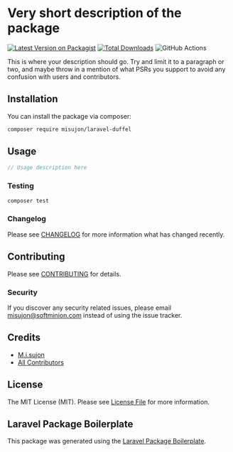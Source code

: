 # Very short description of the package

[![Latest Version on Packagist](https://img.shields.io/packagist/v/misujon/laravel-duffel.svg?style=flat-square)](https://packagist.org/packages/misujon/laravel-duffel)
[![Total Downloads](https://img.shields.io/packagist/dt/misujon/laravel-duffel.svg?style=flat-square)](https://packagist.org/packages/misujon/laravel-duffel)
![GitHub Actions](https://github.com/misujon/laravel-duffel/actions/workflows/main.yml/badge.svg)

This is where your description should go. Try and limit it to a paragraph or two, and maybe throw in a mention of what PSRs you support to avoid any confusion with users and contributors.

## Installation

You can install the package via composer:

```bash
composer require misujon/laravel-duffel
```

## Usage

```php
// Usage description here
```

### Testing

```bash
composer test
```

### Changelog

Please see [CHANGELOG](CHANGELOG.md) for more information what has changed recently.

## Contributing

Please see [CONTRIBUTING](CONTRIBUTING.md) for details.

### Security

If you discover any security related issues, please email misujon@softminion.com instead of using the issue tracker.

## Credits

-   [M.i.sujon](https://github.com/misujon)
-   [All Contributors](../../contributors)

## License

The MIT License (MIT). Please see [License File](LICENSE.md) for more information.

## Laravel Package Boilerplate

This package was generated using the [Laravel Package Boilerplate](https://laravelpackageboilerplate.com).
